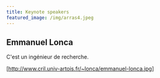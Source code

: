 ```yaml
---
title: Keynote speakers
featured_image: /img/arras4.jpeg
---
```


## Emmanuel Lonca

C'est un ingénieur de recherche.

[http://www.cril.univ-artois.fr/~lonca/emmanuel-lonca.jpg]
